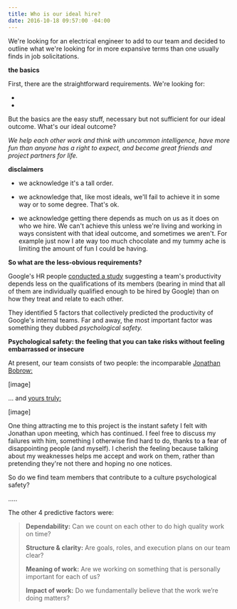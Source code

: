 ```yaml
---
title: Who is our ideal hire?
date: 2016-10-18 09:57:00 -04:00
---
```


We're looking for an electrical engineer to add to our team and decided to outline what we're looking for in more expansive terms than one usually finds in job solicitations. 

**the basics**

First, there are the straightforward requirements. We're looking for:

* 

* 

But the basics are the easy stuff, necessary but not sufficient for our ideal outcome. What's our ideal outcome?

*We help each other work and think with uncommon intelligence, have more fun than anyone has a right to expect, and become great friends and project partners for life.*

**disclaimers**

* we acknowledge it's a tall order.

* we acknowledge that, like most ideals, we'll fail to achieve it in some way or to some degree. That's ok.

* we acknowledge getting there depends as much on us as it does on who we hire. We can't achieve this unless we're living and working in ways consistent with that ideal outcome, and sometimes we aren't. For example just now I ate way too much chocolate and my tummy ache is limiting the amount of fun I could be having.

**So what are the less-obvious requirements?**

Google's HR people [conducted a study](https://rework.withgoogle.com/blog/five-keys-to-a-successful-google-team/) suggesting a team's productivity depends less on the qualifications of its members (bearing in mind that all of them are individually qualified enough to be hired by Google) than on how they treat and relate to each other.

They identified 5 factors that collectively predicted the productivity of Google's internal teams. Far and away, the most important factor was something they dubbed *psychological safety.*

**Psychological safety: the feeling that you can take risks without feeling embarrassed or insecure**

At present, our team consists of two people: the incomparable [Jonathan Bobrow:](http://cargo.jonathanbobrow.com/)

\[image\]

... and [yours truly:](https://nickbentleygames.wordpress.com/)

\[image\]

One thing attracting me to this project is the instant safety I felt with Jonathan upon meeting, which has continued. I feel free to discuss my failures with him, something I otherwise find hard to do, thanks to a fear of disappointing people (and myself). I cherish the feeling because talking about my weaknesses helps me accept and work on them, rather than pretending they're not there and hoping no one notices.

So  do we find team members that contribute to a culture psychological safety? 

.....

The other 4 predictive factors were:

> **Dependability:** Can we count on each other to do high quality work on time?
>
> **Structure & clarity:** Are goals, roles, and execution plans on our team clear?
>
> **Meaning of work:** Are we working on something that is personally important for each of us?
>
> **Impact of work:** Do we fundamentally believe that the work we’re doing matters?